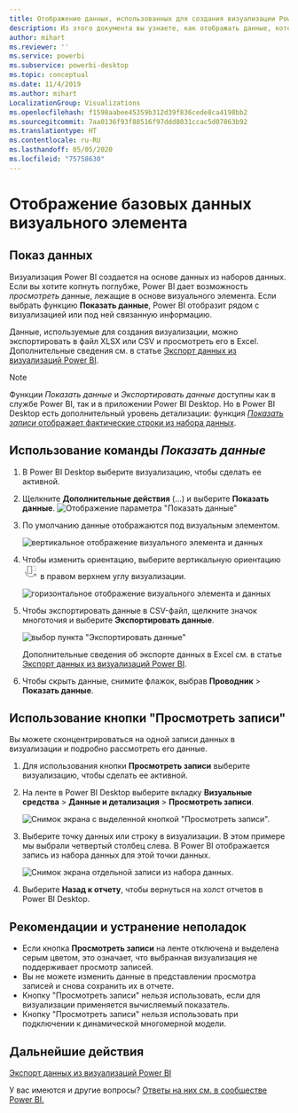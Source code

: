 ```yaml
---
title: Отображение данных, использованных для создания визуализации Power BI
description: Из этого документа вы узнаете, как отображать данные, которые используются для создания визуализации в Power BI, и как экспортировать эти данные в CSV-файл.
author: mihart
ms.reviewer: ''
ms.service: powerbi
ms.subservice: powerbi-desktop
ms.topic: conceptual
ms.date: 11/4/2019
ms.author: mihart
LocalizationGroup: Visualizations
ms.openlocfilehash: f1598aabee45359b312d39f836cede8ca4198bb2
ms.sourcegitcommit: 7aa0136f93f88516f97ddd8031ccac5d07863b92
ms.translationtype: HT
ms.contentlocale: ru-RU
ms.lasthandoff: 05/05/2020
ms.locfileid: "75758630"
---
```

# <a name="display-a-visualizations-underlying-data"></a>Отображение базовых данных визуального элемента

## <a name="show-data"></a>Показ данных
Визуализация Power BI создается на основе данных из наборов данных. Если вы хотите копнуть поглубже, Power BI дает возможность *просмотреть* данные, лежащие в основе визуального элемента. Если выбрать функцию **Показать данные**, Power BI отобразит рядом с визуализацией или под ней связанную информацию.

Данные, используемые для создания визуализации, можно экспортировать в файл XLSX или CSV и просмотреть его в Excel. Дополнительные сведения см. в статье [Экспорт данных из визуализаций Power BI](power-bi-visualization-export-data.md).

> [!NOTE]
> Функции *Показать данные* и *Экспортировать данные* доступны как в службе Power BI, так и в приложении Power BI Desktop. Но в Power BI Desktop есть дополнительный уровень детализации: функция [*Показать записи* отображает фактические строки из набора данных](../desktop-see-data-see-records.md).
> 
> 

## <a name="using-show-data"></a>Использование команды *Показать данные* 
1. В Power BI Desktop выберите визуализацию, чтобы сделать ее активной.

2. Щелкните **Дополнительные действия** (…) и выберите **Показать данные**. 
    ![Отображение параметра "Показать данные"](media/service-reports-show-data/power-bi-more-action.png)


3. По умолчанию данные отображаются под визуальным элементом.
   
   ![вертикальное отображение визуального элемента и данных](media/service-reports-show-data/power-bi-show-data-below.png)

4. Чтобы изменить ориентацию, выберите вертикальную ориентацию ![Маленький снимок экрана значка, с помощью которого можно переключиться на вертикальный макет](media/service-reports-show-data/power-bi-vertical-icon-new.png) в правом верхнем углу визуализации.
   
   ![горизонтальное отображение визуального элемента и данных](media/service-reports-show-data/power-bi-show-data-side.png)
5. Чтобы экспортировать данные в CSV-файл, щелкните значок многоточия и выберите **Экспортировать данные**.
   
    ![выбор пункта "Экспортировать данные"](media/service-reports-show-data/power-bi-export-data-new.png)
   
    Дополнительные сведения об экспорте данных в Excel см. в статье [Экспорт данных из визуализаций Power BI](power-bi-visualization-export-data.md).
6. Чтобы скрыть данные, снимите флажок, выбрав **Проводник** > **Показать данные**.

## <a name="using-show-records"></a>Использование кнопки "Просмотреть записи"
Вы можете сконцентрироваться на одной записи данных в визуализации и подробно рассмотреть его данные. 

1. Для использования кнопки **Просмотреть записи** выберите визуализацию, чтобы сделать ее активной. 

2. На ленте в Power BI Desktop выберите вкладку **Визуальные средства** > **Данные и детализация** > **Просмотреть записи**. 

    ![Снимок экрана с выделенной кнопкой "Просмотреть записи".](media/service-reports-show-data/power-bi-see-record.png)

3. Выберите точку данных или строку в визуализации. В этом примере мы выбрали четвертый столбец слева. В Power BI отображается запись из набора данных для этой точки данных.

    ![Снимок экрана отдельной записи из набора данных.](media/service-reports-show-data/power-bi-row.png)

4. Выберите **Назад к отчету**, чтобы вернуться на холст отчетов в Power BI Desktop. 

## <a name="considerations-and-troubleshooting"></a>Рекомендации и устранение неполадок

- Если кнопка **Просмотреть записи** на ленте отключена и выделена серым цветом, это означает, что выбранная визуализация не поддерживает просмотр записей.
- Вы не можете изменить данные в представлении просмотра записей и снова сохранить их в отчете.
- Кнопку "Просмотреть записи" нельзя использовать, если для визуализации применяется вычисляемый показатель.
- Кнопку "Просмотреть записи" нельзя использовать при подключении к динамической многомерной модели.  

## <a name="next-steps"></a>Дальнейшие действия
[Экспорт данных из визуализаций Power BI](power-bi-visualization-export-data.md)    

У вас имеются и другие вопросы? [Ответы на них см. в сообществе Power BI.](https://community.powerbi.com/)

